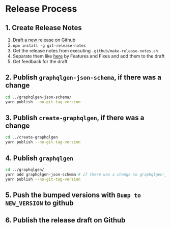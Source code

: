 # Release Process

## 1. Create Release Notes
1. [Draft a new release on Github](https://github.com/prisma/graphqlgen/releases/new)
2. `npm install -g git-release-notes`
3. Get the release notes from executing `.github/make-release-notes.sh`
4. Separate them like [here]() by Features and Fixes and add them to the draft
5. Get feedback for the draft

## 2. Publish `graphqlgen-json-schema`, if there was a change
```sh
cd ../graphqlgen-json-schema/
yarn publish --no-git-tag-version
```

## 3. Publish `create-graphqlgen`, if there was a change
```sh
cd ../create-graphqlgen
yarn publish --no-git-tag-version
```

## 4. Publish `graphqlgen`
```sh
cd ../graphqlgen/
yarn add graphqlgen-json-schema # if there was a change to graphqlgen-json-schema, add it to graphqlgen
yarn publish --no-git-tag-version
```
## 5. Push the bumped versions with `Bump to NEW_VERSION` to github

## 6. Publish the release draft on Github
